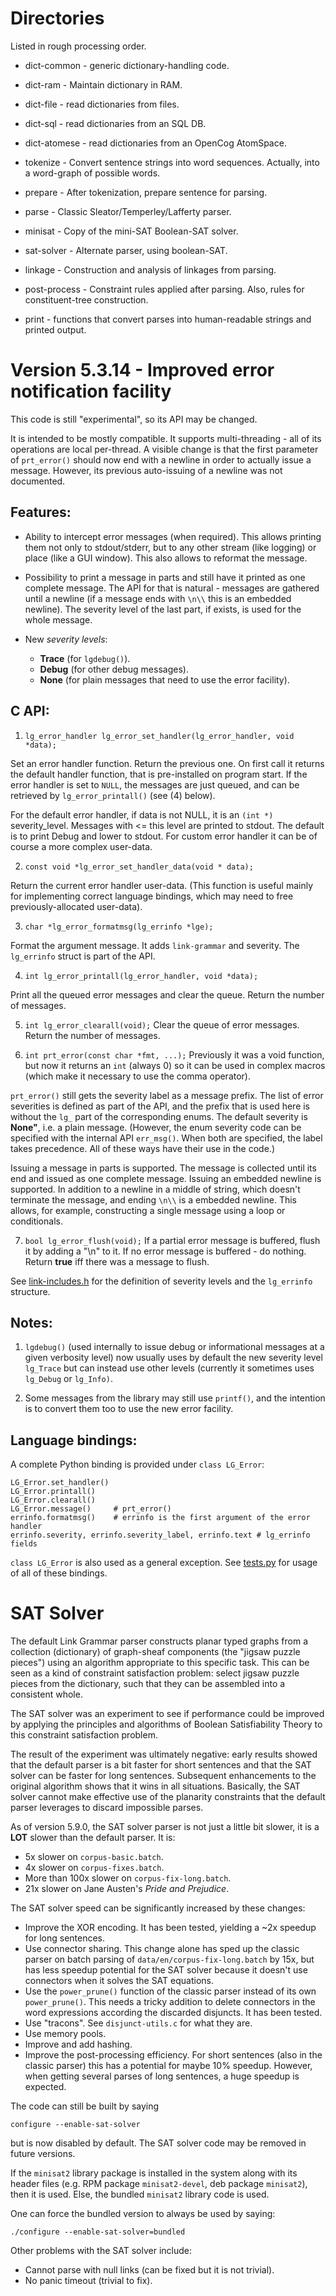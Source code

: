 
Directories
===========
Listed in rough processing order.

 * dict-common  - generic dictionary-handling code.
 * dict-ram     - Maintain dictionary in RAM.
 * dict-file    - read dictionaries from files.
 * dict-sql     - read dictionaries from an SQL DB.
 * dict-atomese - read dictionaries from an OpenCog AtomSpace.

 * tokenize     - Convert sentence strings into word sequences.
                  Actually, into a word-graph of possible words.

 * prepare      - After tokenization, prepare sentence for parsing.

 * parse        - Classic Sleator/Temperley/Lafferty parser.

 * minisat      - Copy of the mini-SAT Boolean-SAT solver.
 * sat-solver   - Alternate parser, using boolean-SAT.

 * linkage      - Construction and analysis of linkages from parsing.

 * post-process - Constraint rules applied after parsing.
                  Also, rules for constituent-tree construction.

 * print        - functions that convert parses into
                  human-readable strings and printed output.


Version 5.3.14 - Improved error notification facility
=====================================================

This code is still "experimental", so its API may be changed.

It is intended to be mostly compatible. It supports multi-threading -
all of its operations are local per-thread.
A visible change is that the first parameter of `prt_error()` should now end
with a newline in order to actually issue a message. However, its previous
auto-issuing of a newline was not documented.

Features:
---------
- Ability to intercept error messages (when required). This allows printing
them not only to stdout/stderr, but to any other stream (like logging)
or place (like a GUI window). This also allows to reformat the message.

- Possibility to print a message in parts and still have it printed as one
 complete message. The API for that is natural - messages are gathered
until a newline (if a message ends with `\n\\` this is an embedded
newline). The severity level of the last part, if exists, is used for the
whole message.

- New _severity levels_:
  * **Trace** (for `lgdebug()`).
  * **Debug** (for other debug messages).
  * **None** (for plain messages that need to use the error facility).

C API:
------
1)  `lg_error_handler lg_error_set_handler(lg_error_handler, void *data);`

Set an error handler function. Return the previous one.
On first call it returns the default handler function, that is
pre-installed on program start.
If the error handler is set to `NULL`, the messages are just queued,
and can be retrieved by `lg_error_printall()` (see (4) below).

For the default error handler, if data is not NULL, it is an
`(int *)` severity_level. Messages with <= this level are printed to stdout.
The default is to print Debug and lower to stdout.
For custom error handler it can be of course a more complex user-data.

2)  `const void *lg_error_set_handler_data(void * data);`

Return the current error handler user-data.
(This function is useful mainly for implementing correct language
bindings, which may need to free previously-allocated user-data).

3)  `char *lg_error_formatmsg(lg_errinfo *lge);`

Format the argument message.
It adds `link-grammar` and severity.
The `lg_errinfo` struct is part of the API.

4)  `int lg_error_printall(lg_error_handler, void *data);`

Print all the queued error messages and clear the queue.
Return the number of messages.

5)  `int lg_error_clearall(void);`
Clear the queue of error messages.
Return the number of messages.

6)  `int prt_error(const char *fmt, ...);`
Previously it was a void function, but now it returns an `int` (always 0) so
it can be used in complex macros (which make it necessary to use the comma
operator).

`prt_error()` still gets the severity label as a message prefix.
The list of error severities is defined as part of the API, and the
prefix that is used here is without the `lg_` part of the corresponding
enums.  The default severity is **None"**, i.e. a plain message.
(However, the enum severity code can be specified with the internal API
`err_msg()`. When both are specified, the label takes precedence. All of
these ways have their use in the code.)

Issuing a message in parts is supported. The message is collected until
its end and issued as one complete message. Issuing an embedded newline is
supported. In addition to a newline in a middle of string, which doesn't
terminate the message, and ending `\n\\` is a embedded newline.
This allows, for example, constructing a single message using a loop or
conditionals.

7)  `bool lg_error_flush(void);`
If a partial error message is buffered, flush it by adding a "\n" to it.
If no error message is buffered - do nothing.
Return **true** iff there was a message to flush.

See [link-includes.h](link-includes.h) for the definition of
severity levels and the `lg_errinfo` structure.

Notes:
------
1.  `lgdebug()` (used internally to issue debug or informational messages at
a given verbosity level) now usually uses by default the new severity level
`lg_Trace` but can instead use other levels (currently it sometimes uses
`lg_Debug` or `lg_Info)`.

2.  Some messages from the library may still use `printf()`, and the
intention is to convert them too to use the new error facility.

Language bindings:
------------------
A complete Python binding is provided under `class LG_Error`:
```
LG_Error.set_handler()
LG_Error.printall()
LG_Error.clearall()
LG_Error.message()     # prt_error()
errinfo.formatmsg()    # errinfo is the first argument of the error handler
errinfo.severity, errinfo.severity_label, errinfo.text # lg_errinfo fields
```

`class LG_Error` is also used as a general exception.
See [tests.py](../bindings/python-examples/tests.py) for usage of all of these
bindings.

SAT Solver
==========
The default Link Grammar parser constructs planar typed graphs from
a collection (dictionary) of graph-sheaf components (the "jigsaw puzzle
pieces") using an algorithm appropriate to this specific task. This
can be seen as a kind of constraint satisfaction problem: select
jigsaw puzzle pieces from the dictionary, such that they can be
assembled into a consistent whole.

The SAT solver was an experiment to see if performance could be
improved by applying the principles and algorithms of Boolean
Satisfiability Theory to this constraint satisfaction problem.

The result of the experiment was ultimately negative: early results
showed that the default parser is a bit faster for short sentences
and that the SAT solver can be faster for long sentences. Subsequent
enhancements to the original algorithm shows that it wins in all
situations.  Basically, the SAT solver cannot make effective use
of the planarity constraints that the default parser leverages to
discard impossible parses.

As of version 5.9.0, the SAT solver parser is not just a little bit
slower, it is a **LOT** slower than the default parser. It is:
* 5x slower on `corpus-basic.batch`.
* 4x slower on `corpus-fixes.batch`.
* More than 100x slower on `corpus-fix-long.batch`.
* 21x slower on Jane Austen's *Pride and Prejudice*.

The SAT solver speed can be significantly increased by these changes:
- Improve the XOR encoding. It has been tested, yielding a ~2x speedup for
  long sentences.
- Use connector sharing. This change alone has sped up the classic parser
  on batch parsing of `data/en/corpus-fix-long.batch` by 15x, but has less
  speedup potential for the SAT solver because it doesn't use connectors
  when it solves the SAT equations.
- Use the `power_prune()` function of the classic parser instead of its own
  `power_prune()`. This needs a tricky addition to delete connectors in the
  word expressions according the discarded disjuncts. It has been
  tested.
- Use "tracons". See `disjunct-utils.c` for what they are.
- Use memory pools.
- Improve and add hashing.
- Improve the post-processing efficiency. For short sentences (also in
  the classic parser) this has a potential for maybe 10% speedup.
  However, when getting several parses of long sentences, a huge speedup
  is expected.

The code can still be built by saying
```
configure --enable-sat-solver
```
but is now disabled by default. The SAT solver code may be removed in
future versions.

If the `minisat2` library package is installed in the system along with
its header files (e.g. RPM package `minisat2-devel`, deb package
`minisat2`), then it is used. Else, the bundled `minisat2` library code
is used.

One can force the bundled version to always be used by saying:
```
./configure --enable-sat-solver=bundled
```

Other problems with the SAT solver include:
- Cannot parse with null links (can be fixed but it is not trivial).
- No panic timeout (trivial to fix).

